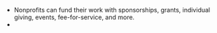 - Nonprofits can fund their work with sponsorships, grants, individual giving, events, fee-for-service, and more.
-